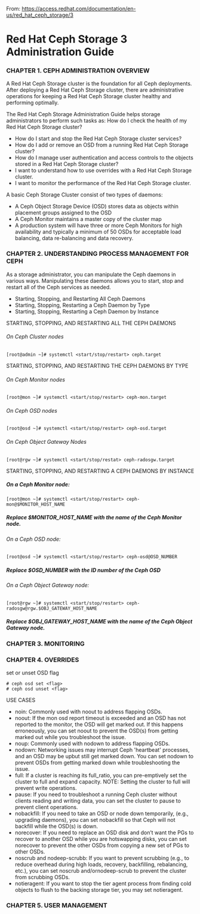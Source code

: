 From: https://access.redhat.com/documentation/en-us/red_hat_ceph_storage/3
# Red Hat Ceph Storage 3 Administration Guide

### CHAPTER 1. CEPH ADMINISTRATION OVERVIEW
A Red Hat Ceph Storage cluster is the foundation for all Ceph deployments. After deploying a Red Hat Ceph Storage cluster, there are administrative operations for keeping a Red Hat Ceph Storage cluster healthy and performing optimally.

The Red Hat Ceph Storage Administration Guide helps storage administrators to perform such tasks as: How do I check the health of my Red Hat Ceph Storage cluster?

* How do I start and stop the Red Hat Ceph Storage cluster services?
* How do I add or remove an OSD from a running Red Hat Ceph Storage cluster?
* How do I manage user authentication and access controls to the objects stored in a Red Hat Ceph Storage cluster?
* I want to understand how to use overrides with a Red Hat Ceph Storage cluster.
* I want to monitor the performance of the Red Hat Ceph Storage cluster.

A basic Ceph Storage Cluster consist of two types of daemons:
* A Ceph Object Storage Device (OSD) stores data as objects within placement groups assigned to the OSD
* A Ceph Monitor maintains a master copy of the cluster map
* A production system will have three or more Ceph Monitors for high availability and typically a minimum of 50 OSDs for acceptable load balancing, data re-balancing and data recovery.

### CHAPTER 2. UNDERSTANDING PROCESS MANAGEMENT FOR CEPH

As a storage administrator, you can manipulate the Ceph daemons in various ways. Manipulating these daemons allows you to start, stop and restart all of the Ceph services as needed.
* Starting, Stopping, and Restarting All Ceph Daemons
* Starting, Stopping, Restarting a Ceph Daemon by Type
* Starting, Stopping, Restarting a Ceph Daemon by Instance

STARTING, STOPPING, AND RESTARTING ALL THE CEPH DAEMONS
###### On Ceph Cluster nodes
`[root@admin ~]# systemctl <start/stop/restart> ceph.target`

STARTING, STOPPING, AND RESTARTING THE CEPH DAEMONS BY TYPE
###### On Ceph Monitor nodes
`[root@mon ~]# systemctl <start/stop/restart> ceph-mon.target`
###### On Ceph OSD nodes
`[root@osd ~]# systemctl <start/stop/restart> ceph-osd.target`
###### On Ceph Object Gateway Nodes
`[root@rgw ~]# systemctl <start/stop/restat> ceph-radosgw.target`

STARTING, STOPPING, AND RESTARTING A CEPH DAEMONS BY INSTANCE
##### On a Ceph Monitor node:
`[root@mon ~]# systemctl <start/stop/restart> ceph-mon@$MONITOR_HOST_NAME`
##### Replace $MONITOR_HOST_NAME with the name of the Ceph Monitor node.
###### On a Ceph OSD node:
`[root@osd ~]# systemctl <start/stop/restart> ceph-osd@OSD_NUMBER`
##### Replace $OSD_NUMBER with the ID number of the Ceph OSD
###### On a Ceph Object Gateway node:
`[root@rgw ~]# systemctl <start/stop/restart> ceph-radosgw@rgw.$OBJ_GATEWAY_HOST_NAME`
##### Replace $OBJ_GATEWAY_HOST_NAME with the name of the Ceph Object Gateway node.

### CHAPTER 3. MONITORING

### CHAPTER 4. OVERRIDES
set or unset OSD flag
```
# ceph osd set <flag>
# ceph osd unset <flag>
```

USE CASES
* noin: Commonly used with noout to address flapping OSDs.
* noout: If the mon osd report timeout is exceeded and an OSD has not reported to the monitor, the OSD will get marked out. If this happens erroneously, you can set noout to prevent the OSD(s) from getting marked out while you troubleshoot the issue.
* noup: Commonly used with nodown to address flapping OSDs.
* nodown: Networking issues may interrupt Ceph 'heartbeat' processes, and an OSD may be upbut still get marked down. You can set nodown to prevent OSDs from getting marked down while troubleshooting the issue.
* full: If a cluster is reaching its full_ratio, you can pre-emptively set the cluster to full and expand capacity. NOTE: Setting the cluster to full will prevent write operations.
* pause: If you need to troubleshoot a running Ceph cluster without clients reading and writing data, you can set the cluster to pause to prevent client operations.
* nobackfill: If you need to take an OSD or node down temporarily, (e.g., upgrading daemons), you can set nobackfill so that Ceph will not backfill while the OSD(s) is down.
* norecover: If you need to replace an OSD disk and don’t want the PGs to recover to another OSD while you are hotswapping disks, you can set norecover to prevent the other OSDs from copying a new set of PGs to other OSDs.
* noscrub and nodeep-scrubb: If you want to prevent scrubbing (e.g., to reduce overhead during high loads, recovery, backfilling, rebalancing, etc.), you can set noscrub and/ornodeep-scrub to prevent the cluster from scrubbing OSDs.
* notieragent: If you want to stop the tier agent process from finding cold objects to flush to the backing storage tier, you may set notieragent.

### CHAPTER 5. USER MANAGEMENT
